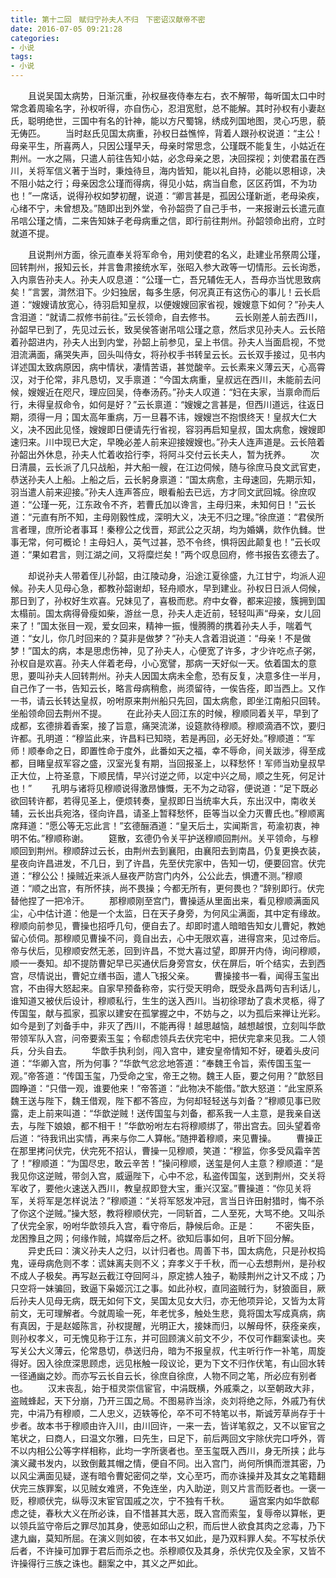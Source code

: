 ```yaml
---
title: 第十二回　赋归宁孙夫人不归　下密诏汉献帝不密
date: 2016-07-05 09:21:28
categories:
- 小说
tags:
- 小说
---
```

　　且说吴国太病势，日渐沉重，孙权昼夜侍奉左右，衣不解带，每听国太口中时常念着周瑜名字，孙权听得，亦自伤心，忍泪宽慰，总不能解。其时孙权有小妻赵氏，聪明绝世，三国中有名的针神，能以方尺蜀锦，绣成列国地图，灵心巧思，藐无俦匹。<!-- more -->
　　当时赵氏见国太病重，孙权日益憔悴，背着人跟孙权说道：“主公！母亲平生，所喜两人，只因公瑾早夭，母亲时常思念，公瑾既不能复生，小姑近在荆州。一水之隔，只遣人前往告知小姑，必念母亲之恩，决回探视；刘使君虽在西川，关将军信义著于当时，秉烛待旦，海内皆知，能以礼自持，必能以恩相谅，决不阻小姑之行；母亲因念公瑾而得病，得见小姑，病当自愈，区区药饵，不为功也！”一席话，说得孙权如梦初醒，说道：“卿言甚是，孤因公瑾新逝，老母染疾，心绪不宁，未曾想及。”随即出到外堂，令孙韶赍了自己手书，一来报谢云长遣元直吊唁公瑾之情，二来告知妹子老母病重之信，即行前往荆州。孙韶领命出府，立时就道不提。

　　且说荆州方面，徐元直奉关将军命令，用刘使君的名义，赴建业吊祭周公瑾，回转荆州，报知云长，并言鲁肃接统水军，张昭入参大政等一切情形。云长询悉，入内禀告孙夫人。孙夫人叹息道：“公瑾一亡，吾兄辅佐无人，吾母亦当忧思致病矣！”言罢，潸然泪下。少妇独居，每多生感，何况真正有这伤心的事儿！云长启道：“嫂嫂请放宽心，待羽启知皇叔，以便嫂嫂回家省视，嫂嫂意下如何？”孙夫人含泪道：“就请二叔修书前往。”云长领命，自去修书。
　　云长刚差人前去西川，孙韶早已到了，先见过云长，致吴侯答谢吊唁公瑾之意，然后求见孙夫人。云长陪着孙韶进内，孙夫人出到内堂，孙韶上前参见，呈上书信。孙夫人当面启视，不觉泪流满面，痛哭失声，回头叫侍女，将孙权手书转呈云长。云长双手接过，见书内详述国太致病原因，病中情状，凄情苦语，甚觉酸辛。云长素来义薄云天，心高霄汉，对于伦常，非凡恳切，叉手禀道：“今国太病重，皇叔远在西川，未能前去问候，嫂嫂近在咫尺，理应回吴，侍奉汤药。”孙夫人叹道：“妇在夫家，当禀命而后行，未得皇叔命令，如何是好？”云长禀道：“嫂嫂之言甚是，但西川道远，往返日期，须得一月；国太高年重病，万一旦暮不讳，嫂嫂岂不抱恨终天！皇叔大仁大义，决不因此见怪，嫂嫂即日便请先行省视，容羽再启知皇叔，国太病愈，嫂嫂即速归来。川中现已大定，早晚必差人前来迎接嫂嫂也。”孙夫人连声道是。云长陪着孙韶出外休息，孙夫人忙着收拾行李，将阿斗交付云长夫人，暂为抚养。
　　次日清晨，云长派了几只战船，并大船一艘，在江边伺候，随与徐庶马良文武官吏，恭送孙夫人上船。上船之后，云长躬身禀道：“国太病愈，主母速回，先期示知，羽当遣人前来迎接。”孙夫人连声答应，眼看船去已远，方才同文武回城。徐庶叹道：“公瑾一死，江东政令不齐，若曹氏加以谗言，主母归来，未知何日！”云长道：“元直有所不知，主母刚毅性成，深明大义，决无不归之理。”徐庶道：“君侯所言者理，庶所论者事耳！秦穆公之伐晋，郑武公之灭胡，均为婚媾，欻作仇雠。世事无常，何可概论！主母妇人，英气过甚，恐不令终，惧将因此颠复也！”云长叹道：“果如君言，则江湖之间，又将糜烂矣！”两个叹息回府，修书报告玄德去了。

　　却说孙夫人带着侄儿孙韶，由江陵动身，沿途江夏徐盛，九江甘宁，均派人迎候。孙夫人见母心急，都教孙韶谢却，轻舟顺水，早到建业。孙权日日派人伺候，那日到了，孙权好生欢喜。兄妹见了，喜极而悲。府中女眷，都来迎接，簇拥到国太榻前。国太病得骨瘦如柴，游丝一息，孙夫人走近前，轻轻叫声“母亲，女儿回来了！”国太张目一观，爱女回来，精神一振，慢腾腾的携着孙夫人手，喘着气道：“女儿，你几时回来的？莫非是做梦？”孙夫人含着泪说道：“母亲！不是做梦！”国太的病，本是思虑伤神，见了孙夫人，心便宽了许多，才少许吃点子粥，孙权自是欢喜。孙夫人伴着老母，小心宽譬，那病一天好似一天。依着国太的意思，要叫孙夫人回转荆州。孙夫人因国太病未全愈，恐有反复，决意多住一半月，自己作了一书，告知云长，略言母病稍愈，尚须留待，一俟告痊，即当西上。又作一书，请云长转达皇叔，吩咐原来荆州船只先回，国太病愈，即坐江南船只回转。坐船领命回去荆州不提。
　　在此孙夫人回江东的时候，穆顺同着关平，早到了成都，玄德排着香案，接了旨意，痛哭流涕，设筵款待穆顺。穆顺滴酒不饮，要归许都。孔明道：“穆监此来，许昌料已知晓，若是再回，必无好处。”穆顺道：“军师！顺奉命之日，即置性命于度外，此番如天之福，幸不辱命，间关跋涉，得至成都，目睹皇叔军容之盛，汉室光复有期，当回报圣上，以释愁怀！军师当劝皇叔早正大位，上符圣意，下顺民情，早兴讨逆之师，以定中兴之局，顺之生死，何足计也！”
　　孔明与诸将见穆顺说得激昂慷慨，无不为之动容，便说道：“足下既必欲回转许都，若得见圣上，便烦转奏，皇叔即日当统率大兵，东出汉中，南收关辅，云长出兵宛洛，径向许昌，请圣上暂释愁怀，臣等当以全力灭曹氏也。”穆顺离席拜道：“愿公等无忘此言！”玄德酾酒道：“皇天后土，实闻斯言，苟渝初衷，神明不佑。”穆顺称谢。
　　筵散，玄德仍令关平护送穆顺回荆州。关平领命，与穆顺回到荆州。穆顺辞过云长，由荆州去到襄阳，由襄阳去到南昌，仍复更换衣装，星夜向许昌进发，不几日，到了许昌，先至伏完家中，告知一切，便要回宫。伏完道：“穆公公！操贼近来派人昼夜严防宫门内外，公公此去，惧遭不测。”穆顺道：“顺之出宫，有所怀挟，尚不畏操；今都无所有，更何畏也？”辞别即行。伏完替他捏了一把冷汗。
　　那穆顺刚至宫门，曹操适从里面出来，看见穆顺满面风尘，心中估计道：他是一个太监，日在天子身旁，为何风尘满面，其中定有缘故。穆顺向前参见，曹操也招呼几句，便自去了。却即时遣人暗暗告知女儿曹妃，教她留心侦伺。那穆顺见曹操不问，竟自出去，心中无限欢喜，进得宫来，见过帝后。帝与伏后，见穆顺安然无恙，回到许昌，不觉大喜过望，即屏开内侍，询问穆顺，顺一一奏知。却不提防曹妃早已买通伏后身旁宫女，伏在屏后，听个结实，去到西宫，尽情说出，曹妃立缮书函，遣人飞报父亲。
　　曹操接书一看，闻得玉玺出宫，不由得大怒起来。自家早预备称帝，实行受天明命，既受永昌两句吉利话儿，谁知道又被伏后设计，穆顺私行，生生的送入西川。当初徐璆劫了袁术灵柩，得了传国玺，献与孤家，孤家以建安在孤掌握之中，不妨与之，以为孤后来禅让光彩。如今是到了刘备手中，非灭了西川，不能再得！越思越恼，越想越恨，立刻叫华歆带领军队入宫，问帝要索玉玺；令郗虑领兵去伏完宅中，把伏完拿来见我。二人领兵，分头自去。
　　华歆手执利剑，闯入宫中，建安皇帝情知不好，硬着头皮问道：“华卿入宫，所为何事？”华歆气忿忿地答道：“奉魏王令旨，索传国玉玺一观。”帝答道：“传国玉玺，乃受命之宝，帝王之物。魏王人臣，要之何用？”歆怒目圆睁道：“只借一观，谁要他来！”帝答道：“此物决不能借。”歆大怒道：“此宝原系魏王送与陛下，魏王借观，陛下都不答应，为何却轻轻送与刘备？”穆顺见事已败露，走上前来叫道：“华歆逆贼！送传国玺与刘备，都系我一人主意，是我亲自送去，与陛下娘娘，都不相干！”华歆吩咐左右将穆顺绑了，带出宫去。回头望着帝后道：“待我讯出实情，再来与你二人算帐。”随押着穆顺，来见曹操。
　　曹操正在那里拷问伏完，伏完死不招认，曹操一见穆顺，笑道：“穆监，你多受风霜辛苦了！”穆顺道：“为国尽忠，敢云辛苦！”操问穆顺，送玺是何人主意？穆顺道：“是我见你这逆贼，带剑入宫，威逼陛下，心中不忿，私盗传国玺，送到荆州，交关将军收了，要他火速送入西川，教皇叔即登大宝，重兴汉室。”曹操道：“你见关将军，关将军是怎样说法？”穆顺道：“关将军怒发冲冠，言当日许田射猎时，悔不杀了你这个逆贼。”操大怒，教将穆顺伏完，一同斩首，二人至死，大骂不绝。又叫杀了伏完全家，吩咐华歆领兵入宫，看守帝后，静候后命。正是：
　　不密失臣，龙困豫且之网；何缘作贼，鸠媒帝后之杯。欲知后事如何，且听下回分解。
　　异史氏曰：演义孙夫人之归，以计归者也。周善下书，国太病危，只是孙权捣鬼，诬母病危则不孝：谎妹离夫则不义；弃孝义于千秋，而一心去想荆州，是孙权不成人子极矣。再写赵云截江夺回阿斗，原定掳人独子，勒赎荆州之计又不成；乃只空将一妹骗回，致逼下枭姬沉江之事。如此孙权，直同盗贼行为，豺狼面目，厥后孙夫人见母无病，既无如何下文，吴国太见女大归，亦无他项异论，又皆为太背前文，无可理解者。今就周瑜一死，年老忧多，触处生悲，竟将国太写成真病，病有真因，于是赵姬陈言，孙权提醒，光明正大，接妹而归，以解母怀，获痊亲疾，则孙权孝义，可无愧见称于江东，并可回顾演义前文不少，不仅可作翻案读也。夹写关公大义薄云，伦常恳切，恭送归舟，暗为不报皇叔，代主听行作一补笔，周旋得好。因入徐庶深思顾虑，远见枨触一段议论，更为下文不归作伏笔，有山回水转一径通幽之妙。而亦写云长自云长，徐庶自徐庶，人物不同之笔，所必应有别者也。
　　汉末丧乱，始于桓灵崇信宦官，中涓既横，外戚乘之，以至朝政大非，盗贼蜂起，天下分崩，乃开三国之局。不图易祚当涂，炎刘将绝之际，外戚乃有伏完，中涓乃有穆顺，二人忠义，迈轶等伦，卒不可不特笔以书，斯诚芳草尚存于十步者。故本书于穆顺由许入川，由川回许，一来一去，皆详笔叙之，又不以宦官之笔状之，曰商人，曰温文尔雅，曰先生，曰足下，前后两回文宇除伏完口呼外，胥不以内相公公等字样相称，此均一字所褒者也。至玉玺既入西川，身无所挟；此与演义藏书发内，以致倒戴其帽之情，便自不同。出入宫门，尚何所惧而泄其密，乃以风尘满面见疑，遂有暗令曹妃密伺之举，文心至巧，而亦诛操并及其女之笔籍翻伏完三族罪案，以见贼女难贤，不免连坐，内入助逆，则又片言而贬者也。一褒一贬，穆顺伏完，纵辱汉末宦官国戚之次，宁不独有千秋。
　　逼宫案内如华歆郗虑之徒，春秋大义在所必诛，自不惜甚其大恶，既入宫而索玺，复辱帝以算帐，更以领兵监守帝后之罪尽加其身，使恶如邱山之积，而后世人欲食其肉之忿毒，乃下逮九幽，莫知所屈。在演义则如彼，在本书又如此，是乃双料罪人矣。不写杖杀伏后者，不许操可加罪于君后而杀之也。杀穆顺仅及其身，杀伏完仅及全家，又皆不许操得行三族之诛也。翻案之中，其义之严如此。